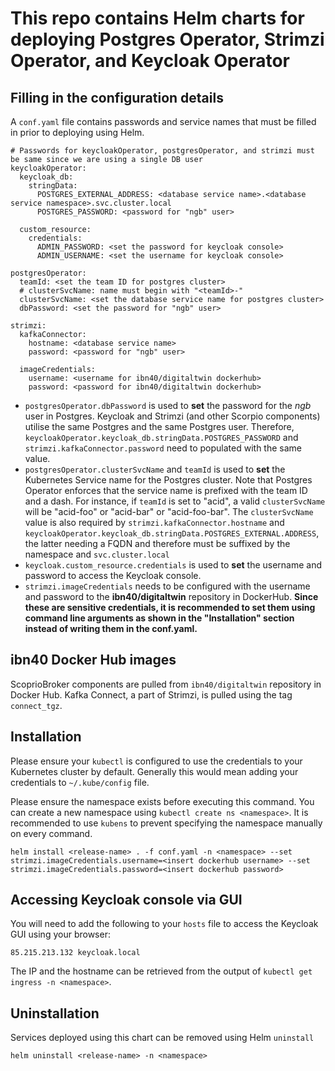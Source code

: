 # This repo contains Helm charts for deploying Postgres Operator, Strimzi Operator, and Keycloak Operator


## Filling in the configuration details

A `conf.yaml` file contains passwords and service names that must be filled in prior to deploying using Helm.
```
# Passwords for keycloakOperator, postgresOperator, and strimzi must be same since we are using a single DB user
keycloakOperator:
  keycloak_db:
    stringData:
      POSTGRES_EXTERNAL_ADDRESS: <database service name>.<database service namespace>.svc.cluster.local
      POSTGRES_PASSWORD: <password for "ngb" user>

  custom_resource:
    credentials:
      ADMIN_PASSWORD: <set the password for keycloak console>
      ADMIN_USERNAME: <set the username for keycloak console>

postgresOperator:
  teamId: <set the team ID for postgres cluster>
  # clusterSvcName: name must begin with "<teamId>-"
  clusterSvcName: <set the database service name for postgres cluster>
  dbPassword: <set the password for "ngb" user>

strimzi:
  kafkaConnector:
    hostname: <database service name>
    password: <password for "ngb" user>

  imageCredentials:
    username: <username for ibn40/digitaltwin dockerhub>
    password: <password for ibn40/digitaltwin dockerhub>
```
- `postgresOperator.dbPassword` is used to **set** the password for the *ngb* user in Postgres. Keycloak and Strimzi (and other Scorpio components) utilise the same Postgres and the same Postgres user. Therefore, `keycloakOperator.keycloak_db.stringData.POSTGRES_PASSWORD` and `strimzi.kafkaConnector.password` need to populated with the same value.
- `postgresOperator.clusterSvcName` and `teamId` is used to **set** the Kubernetes Service name for the Postgres cluster. Note that Postgres Operator enforces that the service name is prefixed with the team ID and a dash. For instance, if `teamId` is set to "acid", a valid `clusterSvcName` will be "acid-foo" or "acid-bar" or "acid-foo-bar". The `clusterSvcName` value is also required by `strimzi.kafkaConnector.hostname` and `keycloakOperator.keycloak_db.stringData.POSTGRES_EXTERNAL.ADDRESS`, the latter needing a FQDN and therefore must be suffixed by the namespace and `svc.cluster.local`
- `keycloak.custom_resource.credentials` is used to **set** the username and password to access the Keycloak console.
- `strimzi.imageCredentials` needs to be configured with the username and password to the **ibn40/digitaltwin** repository in DockerHub. **Since these are sensitive credentials, it is recommended to set them using command line arguments as shown in the "Installation" section instead of writing them in the conf.yaml.**


## ibn40 Docker Hub images

ScoprioBroker components are pulled from `ibn40/digitaltwin` repository in Docker Hub. Kafka Connect, a part of Strimzi, is pulled using the tag `connect_tgz`.


## Installation

Please ensure your `kubectl` is configured to use the credentials to your Kubernetes cluster by default. Generally this would mean adding your credentials to `~/.kube/config` file.

Please ensure the namespace exists before executing this command. You can create a new namespace using `kubectl create ns <namespace>`. It is recommended to use `kubens` to prevent specifying the namespace manually on every command.

```
helm install <release-name> . -f conf.yaml -n <namespace> --set strimzi.imageCredentials.username=<insert dockerhub username> --set strimzi.imageCredentials.password=<insert dockerhub password>
```


## Accessing Keycloak console via GUI

You will need to add the following to your `hosts` file to access the Keycloak GUI using your browser:
```
85.215.213.132 keycloak.local
```
The IP and the hostname can be retrieved from the output of `kubectl get ingress -n <namespace>`.


## Uninstallation

Services deployed using this chart can be removed using Helm `uninstall`
```
helm uninstall <release-name> -n <namespace>
```